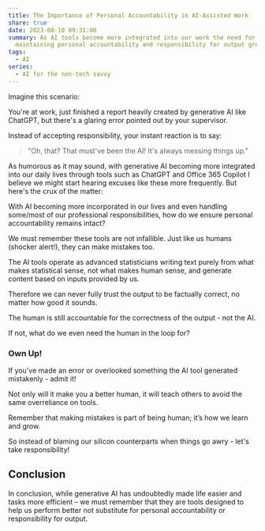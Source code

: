 ```yaml
---
title: The Importance of Personal Accountability in AI-Assisted Work
share: true
date: 2023-08-10 09:31:00
summary: As AI tools become more integrated into our work the need for
  maintaining personal accountability and responsibility for output grows.
tags:
  - AI
series:
  - AI for the non-tech savvy
---
```



Imagine this scenario: 

You're at work, just finished a report heavily created by generative AI like ChatGPT, but there's a glaring error pointed out by your supervisor. 

Instead of accepting responsibility, your instant reaction is to say:

> "Oh, that? That must've been the AI! It's always messing things up."

As humorous as it may sound, with generative AI becoming more integrated into our daily lives through tools such as ChatGPT and Office 365 Copilot I believe we might start hearing excuses like these more frequently.
But here's the crux of the matter: 

With AI becoming more incorporated in our lives and even handling some/most of our professional responsibilities, how do we ensure personal accountability remains intact?

We must remember these tools are not infallible. Just like us humans (shocker alert!), they can make mistakes too. 

The AI tools operate as advanced statisticians writing text purely from what makes statistical sense, not what makes human sense, and generate content based on inputs provided by us. 

Therefore we can never fully trust the output to be factually correct, no matter how good it sounds. 

The human is still accountable for the correctness of the output - not the AI. 

If not, what do we even need the human in the loop for?

### Own Up!

If you've made an error or overlooked something the AI tool generated mistakenly - admit it! 

Not only will it make you a better human, it will teach others to avoid the same overreliance on tools.

Remember that making mistakes is part of being human; it’s how we learn and grow. 

So instead of blaming our silicon counterparts when things go awry - let's take responsibility!

## Conclusion

In conclusion, while generative AI has undoubtedly made life easier and tasks more efficient – we must remember that they are tools designed to help us perform better not substitute for personal accountability or responsibility for output.